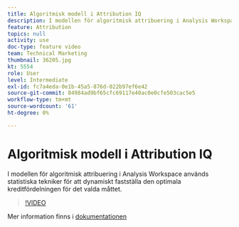 ```yaml
---
title: Algoritmisk modell i Attribution IQ
description: I modellen för algoritmisk attribuering i Analysis Workspace används statistiska tekniker för att dynamiskt fastställa den optimala kreditfördelningen för det valda måttet.
feature: Attribution
topics: null
activity: use
doc-type: feature video
team: Technical Marketing
thumbnail: 36205.jpg
kt: 5554
role: User
level: Intermediate
exl-id: fc7a4eda-0e1b-45a5-876d-022b97ef6e42
source-git-commit: 84984ad9bf65cfc69117e40ac0e0cfe503cac5e5
workflow-type: tm+mt
source-wordcount: '61'
ht-degree: 0%

---
```


# Algoritmisk modell i Attribution IQ

I modellen för algoritmisk attribuering i Analysis Workspace används statistiska tekniker för att dynamiskt fastställa den optimala kreditfördelningen för det valda måttet.

>[!VIDEO](https://video.tv.adobe.com/v/36205/?quality=12&learn=on)

Mer information finns i [dokumentationen](https://experienceleague.adobe.com/docs/analytics/analyze/analysis-workspace/attribution/algorithmic.html?lang=sv-SE)
